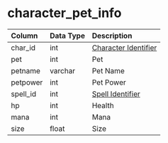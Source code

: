 # character\_pet\_info

| Column | Data Type | Description |
| :--- | :--- | :--- |
| char\_id | int | [Character Identifier](character_data.md) |
| pet | int | Pet |
| petname | varchar | Pet Name |
| petpower | int | Pet Power |
| spell\_id | int | [Spell Identifier](https://github.com/EQEmu/docs-db-schema/tree/e0eb157dbf5563b03c0faf391abc87ec69239f4a/docs/categories/characters/spells_new.md) |
| hp | int | Health |
| mana | int | Mana |
| size | float | Size |

